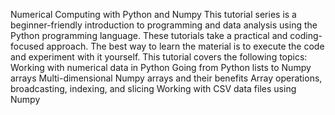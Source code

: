 Numerical Computing with Python and Numpy
This tutorial series is a beginner-friendly introduction to programming and data analysis using the Python programming language. These tutorials take a practical and coding-focused approach. The best way to learn the material is to execute the code and experiment with it yourself.
This tutorial covers the following topics:
Working with numerical data in Python
Going from Python lists to Numpy arrays
Multi-dimensional Numpy arrays and their benefits
Array operations, broadcasting, indexing, and slicing
Working with CSV data files using Numpy
